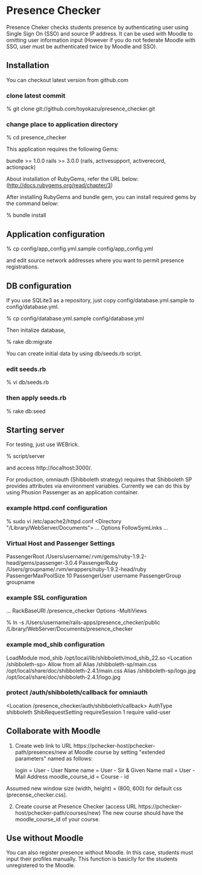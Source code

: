 # Presence Checker

Presence Cheker checks students presence by authenticating user using Single Sign On (SSO) and source IP address. It can be used with Moodle to omitting user information input (However if you do not federate Moodle with SSO, user must be authenticated twice by Moodle and SSO).


## Installation

You can checkout latest version from github.com

  ### clone latest commit
  % git clone git://github.com/toyokazu/presence_checker.git
  ### change place to application directory
  % cd presence_checker

This application requires the following Gems:

bundle >= 1.0.0
rails >= 3.0.0 (rails, activesupport, activerecord, actionpack)

About installation of RubyGems, refer the URL below:
(http://docs.rubygems.org/read/chapter/3)

After installing RubyGems and bundle gem, you can install required gems by the command below:

  % bundle install

## Application configuration

  % cp config/app_config.yml.sample config/app_config.yml

and edit source network addresses where you want to permit presence registrations.

## DB configuration

If you use SQLite3 as a repository, just copy config/database.yml.sample to config/database.yml.

  % cp config/database.yml.sample config/database.yml

Then initalize database,

  % rake db:migrate

You can create initial data by using db/seeds.rb script.

  ### edit seeds.rb
  % vi db/seeds.rb
  ### then apply seeds.rb
  % rake db:seed


## Starting server

For testing, just use WEBrick.

  % script/server

and access http://localhost:3000/.

For production, omniauth (Shibboleth strategy) requires that Shibboleth SP provides attributes via environment variables. Currently we can do this by using Phusion Passenger as an application container.

  ### example httpd.conf configuration
  % sudo vi /etc/apache2/httpd.conf
  <Directory "/Library/WebServer/Documents">
  ...
      Options FollowSymLinks
  ...
  </Directory>
  ### Virtual Host and Passenger Settings
  PassengerRoot /Users/username/.rvm/gems/ruby-1.9.2-head/gems/passenger-3.0.4
  PassengerRuby /Users/groupname/.rvm/wrappers/ruby-1.9.2-head/ruby
  PassengerMaxPoolSize 10
  PassengerUser username
  PassengerGroup groupname
  
  ### example SSL configuration
  <VirtualHost _default_:443>
  ...
    RackBaseURI /presence_checker
    <Directory /Library/WebServer/Documents/presence_checker>
      Options -MultiViews
    </Directory>
  
  </VirtualHost>
  
  % ln -s /Users/username/rails-apps/presence_checker/public /Library/WebServer/Documents/presence_checker
  
  ### example mod_shib configuration
  LoadModule mod_shib /opt/local/lib/shibboleth/mod_shib_22.so
  <IfModule mod_alias.c>
    <Location /shibboleth-sp>
      Allow from all
    </Location>
    Alias /shibboleth-sp/main.css /opt/local/share/doc/shibboleth-2.4.1/main.css
    Alias /shibboleth-sp/logo.jpg /opt/local/share/doc/shibboleth-2.4.1/logo.jpg
  </IfModule>
  ### protect /auth/shibboleth/callback for omniauth
  <Location /presence_checker/auth/shibboleth/callback>
    AuthType shibboleth
    ShibRequestSetting requireSession 1
    require valid-user
  </Location>


## Collaborate with Moodle

1.  Create web link to URL https://pchecker-host/pchecker-path/presences/new
    at Moodle course by setting "extended parameters" named as follows:

    login = User - User Name
    name = User - Sir & Given Name
    mail = User - Mail Address
    moodle_course_id = Course - id

  Assumed new window size (width, height) = (800, 600) for default css (precense_checker.css).

2.  Create course at Presence Checker
    (access URL https://pchecker-host/pchecker-path/courses/new)
    The new course should have the moodle_course_id of your course.


## Use without Moodle

You can also register presence without Moodle.
In this case, students must input their profiles manually.
This function is basiclly for the students unregistered to the Moodle.


